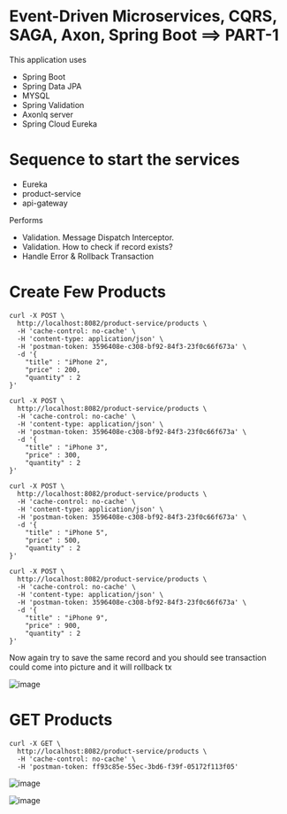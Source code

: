# Event-Driven Microservices, CQRS, SAGA, Axon, Spring Boot ==> PART-1

This application uses 

- Spring Boot 
- Spring Data JPA
- MYSQL
- Spring Validation
- AxonIq server
- Spring Cloud Eureka

# Sequence to start the services

- Eureka
- product-service
- api-gateway


Performs

- Validation. Message Dispatch Interceptor.
- Validation. How to check if record exists?
- Handle Error & Rollback Transaction


# Create Few Products

```curl
curl -X POST \
  http://localhost:8082/product-service/products \
  -H 'cache-control: no-cache' \
  -H 'content-type: application/json' \
  -H 'postman-token: 3596408e-c308-bf92-84f3-23f0c66f673a' \
  -d '{
	"title" : "iPhone 2",
	"price" : 200,
	"quantity" : 2
}'
```


```curl
curl -X POST \
  http://localhost:8082/product-service/products \
  -H 'cache-control: no-cache' \
  -H 'content-type: application/json' \
  -H 'postman-token: 3596408e-c308-bf92-84f3-23f0c66f673a' \
  -d '{
	"title" : "iPhone 3",
	"price" : 300,
	"quantity" : 2
}'
```


```curl
curl -X POST \
  http://localhost:8082/product-service/products \
  -H 'cache-control: no-cache' \
  -H 'content-type: application/json' \
  -H 'postman-token: 3596408e-c308-bf92-84f3-23f0c66f673a' \
  -d '{
	"title" : "iPhone 5",
	"price" : 500,
	"quantity" : 2
}'
```


```curl
curl -X POST \
  http://localhost:8082/product-service/products \
  -H 'cache-control: no-cache' \
  -H 'content-type: application/json' \
  -H 'postman-token: 3596408e-c308-bf92-84f3-23f0c66f673a' \
  -d '{
	"title" : "iPhone 9",
	"price" : 900,
	"quantity" : 2
}'
```

Now again try to save the same record and you should see transaction could come into picture and it will rollback tx

![image](https://user-images.githubusercontent.com/54174687/126867882-8e6e41c7-2296-483b-b85d-19a500695921.png)


# GET Products

```curl
curl -X GET \
  http://localhost:8082/product-service/products \
  -H 'cache-control: no-cache' \
  -H 'postman-token: ff93c85e-55ec-3bd6-f39f-05172f113f05'
```


![image](https://user-images.githubusercontent.com/54174687/126868062-f3dcff57-8ed2-40e7-9b17-af1d9965c0f6.png)


![image](https://user-images.githubusercontent.com/54174687/126868074-083b7deb-d80f-4f49-a6ae-403c9aef8ee0.png)
